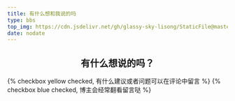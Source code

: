 ```yaml
---
title: 有什么想和我说的吗
type: bbs
top_img: https://cdn.jsdelivr.net/gh/glassy-sky-lisong/StaticFile@master/top-img/7.png
date: nodate
---
```


## <center>有什么想说的吗？</center>

{% checkbox yellow checked, 有什么建议或者问题可以在评论中留言 %}
{% checkbox blue checked, 博主会经常翻看留言哒 %}
